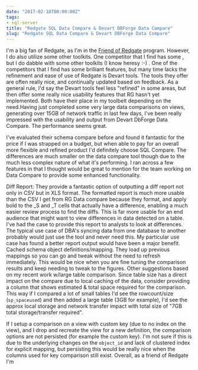 ```yaml
---
date: "2017-02-18T00:00:00Z"
tags:
- sql-server
title: "Redgate SQL Data Compare & Devart DBForge Data Compare"
slug: "Redgate SQL Data Compare & Devart DBForge Data Compare"
---
```


I'm a big fan of Redgate, as I'm in the [Friend of Redgate](http://www.red-gate.com/community/friends-of-rg) program. However, I do also utilize some other toolkits. One competitor that I find has some , but I do dabble with some other toolkits (I know heresy :-) . One of the competitors that I find has some brilliant features, but many time lacks the refinement and ease of use of Redgate is Devart tools. The tools they offer are often really nice, and continually updated based on feedback. As a general rule, I'd say the Devart tools feel less "refined" in some areas, but then offer some really nice usability features that RG hasn't yet implemented. Both have their place in my toolbelt depending on the need.Having just completed some very large data comparisons on views, generating over 15GB of network traffic in last few days, I've been really impressed with the usability and output from Devart DbForge Data Compare. The performance seems great.

I've evaluated their schema compare before and found it fantastic for the price if I was strapped on a budget, but when able to pay for an overall more flexible and refined product I'd definitely choose SQL Compare. The differences are much smaller on the data compare tool though due to the much less complex nature of what it's performing. I ran across a few features in that I thought would be great to mention for the team working on Data Compare to provide some enhanced functionality.

Diff Report: They provide a fantastic option of outputting a diff report not only in CSV but in XLS format. The formatted report is much more usable than the CSV I get from RG Data compare because they format, and apply bold to the _S and _T cells that actually have a difference, enabling a much easier review process to find the diffs. This is far more usable for an end audience that might want to view differences in data detected on a table. I've had the case to provide this report to analysts to look at differences. The typical use case of DBA's syncing data from one database to another probably would just use the tool and never need this. My particular use case has found a better report output would have been a major benefit.
Cached schema object definitions/mapping. They load up previous mappings so you can go and tweak without the need to refresh immediately. This would be nice when you are fine tuning the comparison results and keep needing to tweak to the figures.
Other suggestions based on my recent work w/large table comparison.
Since table size has a direct impact on the compare due to local caching of the data, consider providing a column that shows estimated & total space required for the comparison. This way if I compared a lot of small tables I'd see the rowcount/size (`sp_spaceused`) and then added a large table (3GB for example), I'd see the approx local storage and network transfer impact with total size of "7GB total storage/transfer required".

If I setup a comparison on a view with custom key (due to no index on the view), and I drop and recreate the view for a new definition, the comparison options are not persisted (for example the custom key). I'm not sure if this is due to the underlying changes on the `object_id` and lack of clustered index for explicit mapping, but persisting this would be really nice when the columns used for key comparison still exist.
Overall, as a friend of Redgate I'm
